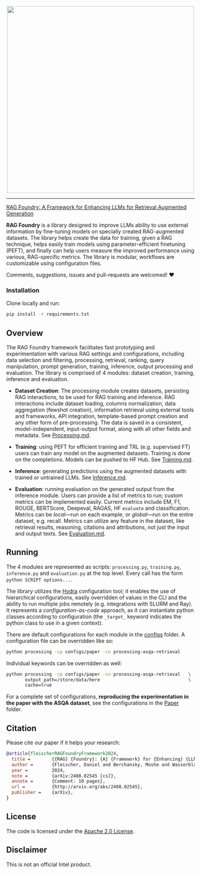 <div align="center">
    <img src="assets/rag_foundry.png" width="500"/>
</div>

----------

[RAG Foundry: A Framework for Enhancing LLMs for Retrieval Augmented Generation](https://arxiv.org/abs/2408.02545)

**RAG Foundry** is a library designed to improve LLMs ability to use external information by fine-tuning models on
specially created RAG-augmented datasets. The library helps create the data for training, given a RAG technique, helps
easily train models using parameter-efficient finetuning (PEFT), and finally can help users measure the improved
performance using various, RAG-specific metrics. The library is modular, workflows are customizable using configuration
files.

Comments, suggestions, issues and pull-requests are welcomed! ❤️

### Installation
Clone locally and run:

```sh
pip install -r requirements.txt
```

## Overview

The RAG Foundry framework facilitates fast prototyping and experimentation with various RAG settings and configurations,
including data selection and filtering, processing, retrieval, ranking, query manipulation, prompt generation, training,
inference, output processing and evaluation. The library is comprised of 4 modules: dataset creation, training,
inference and evaluation.

* **Dataset Creation**: The processing module creates datasets, persisting RAG interactions, to be used for RAG training
and inference. RAG interactions include dataset loading, columns normalization, data aggregation (fewshot creation),
information retrieval using external tools and frameworks, API integration, template-based prompt creation and any other
form of pre-processing. The data is saved in a consistent, model-independent, input-output format, along with all other
fields and metadata. See [Processing.md](docs/processing.md).

* **Training**: using PEFT for efficient training and TRL (e.g. supervised FT) users can train any model on the augmented
datasets. Training is done on the completions. Models can be pushed to HF Hub. See [Training.md](docs/training.md).

* **Inference**: generating predictions using the augmented datasets with trained or untrained LLMs. See [Inference.md](docs/inference.md).

* **Evaluation**: running evaluation on the generated output from the inference module. Users can provide a list of
metrics to run; custom metrics can be implemented easily. Current metrics include EM, F1, ROUGE, BERTScore, Deepeval,
RAGAS, HF `evaluate` and classification. Metrics can be *local*—run on each example, or *global*—run on the entire
dataset, e.g. recall. Metrics can utilize any feature in the dataset, like retrieval results, reasoning,
citations and attributions, not just the input and output texts. See [Evaluation.md](docs/evaluation.md).


## Running
The 4 modules are represented as scripts: `processing.py`, `training.py`, `inference.py` and `evaluation.py` at the top
level. Every call has the form `python SCRIPT options...`.

The library utilizes the [Hydra](https://hydra.cc/docs/intro/) configuration tool; it enables the use of hierarchical
configurations, easily overridden of values in the CLI and the ability to run multiple jobs remotely (e.g. integrations with
SLURM and Ray). It represents a *configuration-as-code* approach, as it can instantiate python classes according to
configuration (the `_target_` keyword indicates the python class to use in a given context).

There are default configurations for each module in the [configs](./configs/) folder. A configuration file can be
overridden like so:

```sh
python processing -cp configs/paper -cn processing-asqa-retrieval
```

Individual keywords can be overridden as well:
```sh
python processing -cp configs/paper -cn processing-asqa-retrieval   \
       output_path=/store/data/here                                 \
       cache=true
```

For a complete set of configurations, **reproducing the experimentation in the paper with the ASQA dataset**, see the
configurations in the [Paper](./configs/paper) folder.

## Citation

Please cite our paper if it helps your research:

```BibTex
@article{fleischerRAGFoundryFramework2024,
  title =        {{RAG} {Foundry}: {A} {Framework} for {Enhancing} {LLMs} for {Retrieval} {Augmented} {Generation}},
  author =       {Fleischer, Daniel and Berchansky, Moshe and Wasserblat, Moshe and Izsak, Peter},
  year =         2024,
  note =         {arXiv:2408.02545 [cs]},
  annote =       {Comment: 10 pages},
  url =          {http://arxiv.org/abs/2408.02545},
  publisher =    {arXiv},
}
```

## License

The code is licensed under the [Apache 2.0 License](LICENSE).

## Disclaimer

This is not an official Intel product.